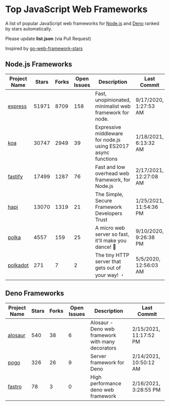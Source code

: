 # Top JavaScript Web Frameworks
A list of popular JavaScript web frameworks for [Node.js](https://nodejs.org) and [Deno](https://deno.land) ranked by stars automatically.

Please update **list.json** (via Pull Request)

Inspired by [go-web-framework-stars](https://github.com/mingrammar/go-web*framework-stars)

## Node.js Frameworks

| Project Name | Stars | Forks | Open Issues | Description | Last Commit |
| ------------ | ----- | ----- | ----------- | ----------- | ----------- |
| [express](https://github.com/expressjs/express) | 51971 | 8709 | 158 | Fast, unopinionated, minimalist web framework for node. | 9/17/2020, 1:27:53 AM | 
| [koa](https://github.com/koajs/koa) | 30747 | 2949 | 39 | Expressive middleware for node.js using ES2017 async functions | 1/18/2021, 6:13:32 AM | 
| [fastify](https://github.com/fastify/fastify) | 17499 | 1287 | 76 | Fast and low overhead web framework, for Node.js | 2/17/2021, 12:27:08 AM | 
| [hapi](https://github.com/hapijs/hapi) | 13070 | 1319 | 21 | The Simple, Secure Framework Developers Trust | 1/25/2021, 11:54:36 PM | 
| [polka](https://github.com/lukeed/polka) | 4557 | 159 | 25 | A micro web server so fast, it'll make you dance! :dancers: | 9/10/2020, 9:26:38 PM | 
| [polkadot](https://github.com/lukeed/polkadot) | 271 | 7 | 2 | The tiny HTTP server that gets out of your way!     ・   | 5/5/2020, 12:56:03 AM | 

## Deno Frameworks

| Project Name | Stars | Forks | Open Issues | Description | Last Commit |
| ------------ | ----- | ----- | ----------- | ----------- | ----------- |
| [alosaur](https://github.com/alosaur/alosaur) | 540 | 38 | 6 | Alosaur - Deno web framework with many decorators | 2/15/2021, 11:17:52 PM | 
| [pogo](https://github.com/sholladay/pogo) | 326 | 26 | 9 | Server framework for Deno | 2/14/2021, 10:50:12 AM | 
| [fastro](https://github.com/fastrojs/fastro) | 78 | 3 | 0 | High performance deno web framework | 2/16/2021, 3:28:55 PM | 
